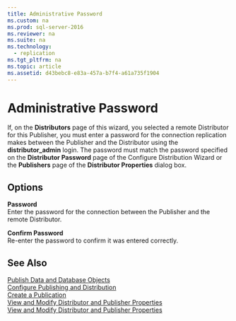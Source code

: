 ```yaml
---
title: Administrative Password
ms.custom: na
ms.prod: sql-server-2016
ms.reviewer: na
ms.suite: na
ms.technology: 
  - replication
ms.tgt_pltfrm: na
ms.topic: article
ms.assetid: d43bebc8-e83a-457a-b7f4-a61a735f1904
---
```

# Administrative Password
  If, on the **Distributors** page of this wizard, you selected a remote Distributor for this Publisher, you must enter a password for the connection replication makes between the Publisher and the Distributor using the **distributor\_admin** login. The password must match the password specified on the **Distributor Password** page of the Configure Distribution Wizard or the **Publishers** page of the **Distributor Properties** dialog box.  
  
## Options  
 **Password**  
 Enter the password for the connection between the Publisher and the remote Distributor.  
  
 **Confirm Password**  
 Re\-enter the password to confirm it was entered correctly.  
  
## See Also  
 [Publish Data and Database Objects](../../Topics/TopicNameNotContainA/Publish-Data-and-Database-Objects.md)   
 [Configure Publishing and Distribution](../../Topics/TopicNameNotContainA/Configure-Publishing-and-Distribution.md)   
 [Create a Publication](../../Topics/TopicNameContainA/Create-a-Publication.md)   
 [View and Modify Distributor and Publisher Properties](../../Topics/TopicNameNotContainA/View-and-Modify-Distributor-and-Publisher-Properties.md)   
 [View and Modify Distributor and Publisher Properties](../../Topics/TopicNameNotContainA/View-and-Modify-Distributor-and-Publisher-Properties.md)  
  
  